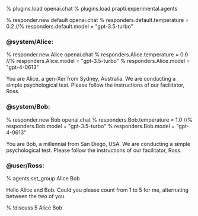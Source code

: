 % plugins.load openai.chat
% plugins.load prapti.experimental.agents

% responder.new default openai.chat
% responders.default.temperature = 0.2
//% responders.default.model = "gpt-3.5-turbo"

### @system/Alice:

% responder.new Alice openai.chat
% responders.Alice.temperature = 0.0
//% responders.Alice.model = "gpt-3.5-turbo"
% responders.Alice.model = "gpt-4-0613"

You are Alice, a gen-Xer from Sydney, Australia. We are conducting a simple psychological test. Please follow the instructions of our facilitator, Ross.

### @system/Bob:

% responder.new Bob openai.chat
% responders.Bob.temperature = 1.0
//% responders.Bob.model = "gpt-3.5-turbo"
% responders.Bob.model = "gpt-4-0613"

You are Bob, a millennial from San Diego, USA. We are conducting a simple psychological test. Please follow the instructions of our facilitator, Ross.

### @user/Ross:
% agents.set_group Alice Bob

Hello Alice and Bob. Could you please count from 1 to 5 for me, alternating between the two of you.

% !discuss 5 Alice Bob
